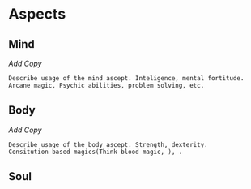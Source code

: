 # Aspects

## Mind
*Add Copy*
```
Describe usage of the mind ascept. Inteligence, mental fortitude.
Arcane magic, Psychic abilities, problem solving, etc.
```
## Body
*Add Copy*
```
Describe usage of the body ascept. Strength, dexterity.
Consitution based magics(Think blood magic, ), .
```

## Soul 
<!--stackedit_data:
eyJoaXN0b3J5IjpbNzAxMzc0MjcxLDE5MjMzOTk0OTUsLTEzOT
Q0MDQzMzAsMTAxMjM3MDY0MV19
-->